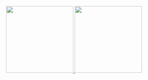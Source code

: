
<div align="center">
  <a href="https://github.com/pilef">
  <img height="180em" src="https://github-readme-stats.vercel.app/api?username=pilef&show_icons=true&theme=dracula&include_all_commits=true&count_private=true"/>
  <img height="180em" src="https://github-readme-stats.vercel.app/api/top-langs/?username=pilef&layout=compact&langs_count=7&theme=dracula"/>
</div>
